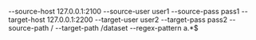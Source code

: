 --source-host 127.0.0.1:2100 --source-user user1 --source-pass pass1 --target-host 127.0.0.1:2200 --target-user user2 --target-pass pass2 --source-path / --target-path /dataset --regex-pattern a.*$  
